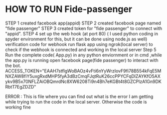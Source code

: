 # HOW TO RUN Fide-passenger
STEP 1
created facebook app(appid)
STEP 2
created facebook page named "fide passenger"
STEP 3
created token for "fide passenger" to connect with "appid".
STEP 4
set up the web hook (at port 80) ( I used python coding in spyder environment for this, but it can be done using node.js as well)
verification code for webhook
run flask app using ngrok(local server) to check if the webhook is connected and working in the local server
Step  5
Run the complete code( App.py) in any python enviornment or in cmd ,while the app.py is running open facebook page(fide passenger) to interact with the bot.   
   ACCESS_TOKEN="EAAH7stflgWoBAOz4vFti6nYyWrzIovF9fi78B554kFqE5MNXZAW8fiY5uxgRxdMHP5fyA3dBzCmqFJqtRuK26ccPPYCFqDlZAYKfO5AXykv9B5x70NFLZAiOBQmrdNc8XW6208Ti9n4Bh7eKGBt4t8GZCPlzA1Gn9DKRbtT7EgZDZD"
   
   
   ERROR : This is file where you can find out what is the error I am getting while trying to run the code in the local server. Otherwise the code is working fine


